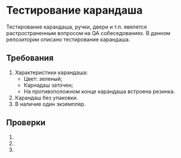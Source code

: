 # Тестирование карандаша

Тестирование карандаша, ручки, двери и т.п. явялется растространенным вопросом на QA собеседованиях. В данном репозитории описано тестирование карандаша.

## Требования

1. Характеристики карандаша:
    * Цвет: зеленый;
    * Карнадаш заточен;
    * На противоположном конце карандаша встроена резинка.
2. Карандаш без упаковки.
3. В наличие один экземпляр.

## Проверки

1. 
2. 
3. 